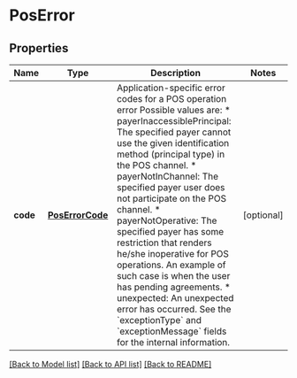 # PosError

## Properties
Name | Type | Description | Notes
------------ | ------------- | ------------- | -------------
**code** | [**PosErrorCode**](PosErrorCode.md) | Application-specific error codes for a POS operation error  Possible values are: * payerInaccessiblePrincipal: The specified payer cannot use the given identification method (principal type) in the POS channel. * payerNotInChannel: The specified payer user does not participate on the POS channel. * payerNotOperative: The specified payer has some restriction that renders he/she inoperative for POS operations. An example of such case is when the user has pending agreements. * unexpected: An unexpected error has occurred. See the &#x60;exceptionType&#x60; and &#x60;exceptionMessage&#x60; fields for the internal information.  | [optional] 

[[Back to Model list]](../README.md#documentation-for-models) [[Back to API list]](../README.md#documentation-for-api-endpoints) [[Back to README]](../README.md)



